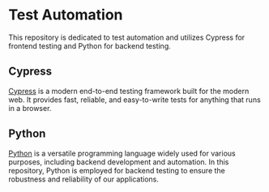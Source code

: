 # Test Automation

This repository is dedicated to test automation and utilizes Cypress for frontend testing and Python for backend testing.

## Cypress

[Cypress](https://www.cypress.io/) is a modern end-to-end testing framework built for the modern web. It provides fast, reliable, and easy-to-write tests for anything that runs in a browser.

## Python

[Python](https://www.python.org/) is a versatile programming language widely used for various purposes, including backend development and automation. In this repository, Python is employed for backend testing to ensure the robustness and reliability of our applications.